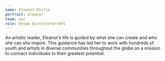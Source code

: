 ```yaml
---
name: Eleanor Klufio
portrait: eleanor
team: nyc
role: Dream Director<br>NYC
---
```


An artistic leader, Eleanor’s life is guided by what she can create and who she can she inspire. This guidance has led her to work with hundreds of youth and artists in diverse communities throughout the globe on a mission to connect individuals to their greatest potential.